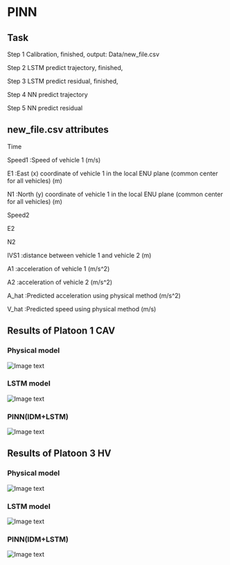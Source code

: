 # PINN

## Task

Step 1 Calibration, finished, output: Data/new_file.csv

Step 2 LSTM predict trajectory, finished,

Step 3 LSTM predict residual, finished,

Step 4 NN predict trajectory

Step 5 NN predict residual


## new_file.csv attributes

Time	

Speed1  :Speed of vehicle 1 (m/s)

E1  :East (x) coordinate of vehicle 1 in the local ENU plane (common center for all vehicles) (m)

N1	:North (y) coordinate of vehicle 1 in the local ENU plane (common center for all vehicles) (m)

Speed2

E2	

N2	

IVS1	:distance between vehicle 1 and vehicle 2 (m)

A1	:acceleration of vehicle 1 (m/s^2)

A2	:acceleration of vehicle 2 (m/s^2)

A_hat	:Predicted acceleration using physical method (m/s^2)

V_hat	:Predicted speed using physical method (m/s)




## Results of Platoon 1 CAV
### Physical model

![Image text](https://github.com/Keke-Long/PINN/blob/main/Physical_model/Platoon1_IDM_result.jpg)
 

### LSTM model

![Image text](https://github.com/Keke-Long/PINN/blob/main/LSTM/Platoon1_LSTM_result.png)


### PINN(IDM+LSTM)

![Image text](https://github.com/Keke-Long/PINN/blob/main/IDM%2BLSTM/Platoon1_PINN_result.png)



## Results of Platoon 3 HV
### Physical model

![Image text](https://github.com/Keke-Long/PINN/blob/main/Physical_model/Platoon3_IDM_result.jpg)
 

### LSTM model

![Image text](https://github.com/Keke-Long/PINN/blob/main/LSTM/Platoon3_LSTM_result.png)


### PINN(IDM+LSTM)

![Image text](https://github.com/Keke-Long/PINN/blob/main/IDM%2BLSTM/Platoon3_PINN_result.png)



